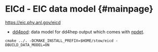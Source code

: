 EICd - EIC data model               {#mainpage}
=====================

https://eic.phy.anl.gov/eicd

- [dd4pod](https://eic.phy.anl.gov/npdet/ref_doc/namespacedd4pod.html): data model for dd4hep output which comes with [npdet](https://eic.phy.anl.gov/npdet/).


```
cmake ../. -DCMAKE_INSTALL_PREFIX=$HOME/stow/eicd -DBUILD_DATA_MODEL=ON
```
